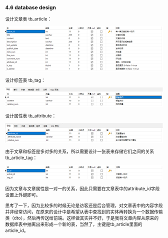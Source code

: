 ### 4.6 database design

设计文章表 tb_article：

![image-20200406143343932](image-20200406143343932.png)

设计标签表 tb_tag：

![image-20200406143455468](image-20200406143455468.png)

设计属性表 tb_attribute：

![image-20200406143925590](image-20200406143925590.png)

由于文章和标签是多对多的关系，所以需要设计一张表来存储它们之间的关系 tb_article_tag：

![image-20200406143547851](image-20200406143547851.png)

因为文章与文章属性是一对一的关系，因此只需要在文章表中的attribute_id字段设置上外键即可。

思考了一下，因为比较多的时候无论是访客还是后台管理，对文章表中的内容字段并非经常访问，在原来的设计中是希望从表中查找到的实体再转换为一个数据传输类（dto），然后再传送给前端。这样做其实并不好，于是我将文章内容从原来的数据库表中抽离出来形成一个新的表，当然了，主键是tb_article里面的article_id。

